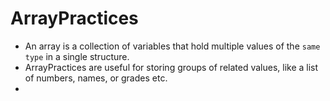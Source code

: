 
# ArrayPractices
- An array is a collection of variables that hold multiple values of the `same type` in a single structure. 
- ArrayPractices are useful for storing groups of related values, like a list of numbers, names, or grades etc. 
- 